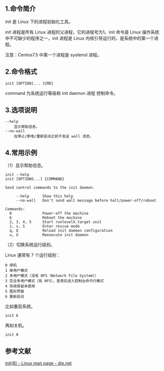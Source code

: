 ## 1.命令简介
init 是 Linux 下的进程初始化工具。

init 进程是所有 Linux 进程的父进程，它的进程号为1。init 命令是 Linux 操作系统中不可缺少的程序之一，init 进程是 Linux 内核引导运行的，是系统中的第一个进程。

注意：Centos7.5 中第一个进程是 systemd 进程。

## 2.命令格式
```shell
init [OPTION]... [CMD]
```
command 为系统运行等级和 init daemon 进程 控制命令。

## 3.选项说明
```
--help
	显示帮助信息。
--no-wall
	在停止/断电/重新启动之前不发送 wall 消息。
```

## 4.常用示例
（1）显示帮助信息。
```shell
init --help
init [OPTIONS...] {COMMAND}

Send control commands to the init daemon.

     --help      Show this help
     --no-wall   Don't send wall message before halt/power-off/reboot

Commands:
  0              Power-off the machine
  6              Reboot the machine
  2, 3, 4, 5     Start runlevelX.target unit
  1, s, S        Enter rescue mode
  q, Q           Reload init daemon configuration
  u, U           Reexecute init daemon
```
（2）切换系统运行级别。

Linux 通常有 7 个运行级别：
```
0 停机
1 单用户模式
2 多用户模式（没有 NFS（Network File System））
3 完全多用户模式（有 NFS），登录后进入控制台命令行模式
4 系统保留未使用
5 图形界面
6 重新启动
```
比如重启系统。
```shell
init 6
```
再如关机。
```shell
init 0
```

## 参考文献
[init(8) - Linux man page - die.net](https://linux.die.net/man/8/init)

<Vssue title="init" />
